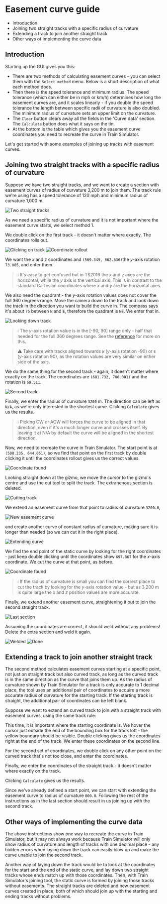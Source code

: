 # Easement curve guide

- Introduction
- Joining two straight tracks with a specific radius of curvature
- Extending a track to join another straight track
- Other ways of implementing the curve data

## Introduction

Starting up the GUI gives you this:

- There are two methods of calculating easement curves - you can select them with the `Select method` menu. Below is a short description of what each method does.
- Then there is the speed tolerance and minimum radius. The speed tolerance (which can either be in mph or km/h) determines how long the easement curves are, and it scales linearly - if you double the speed tolerance the length between specific radii of curvature is also doubled. The minimum radius of curvature sets an upper limit on the curvature.
- The `Clear` button clears away all the fields in the 'Curve data' section. The `Calculate` button does what it says on the tin.
- At the bottom is the table which gives you the easement curve coordinates you need to recreate the curve in Train Simulator.

Let's get started with some examples of joining up tracks with easement curves.

## Joining two straight tracks with a specific radius of curvature

Suppose we have two straight tracks, and we want to create a section with easement curves of radius of curvature 3,200 m to join them. The track rule we're using has a speed tolerance of 120 mph and minimum radius of curvature 1,000 m.

![Two straight tracks](images/ig01.jpg)

As we need a specific radius of curvature and it is not important where the easement curve starts, we select method 1.

We double click on the first track - it doesn't matter where exactly. The coordinates rolls out.

![Clicking on track](images/ig02_1.jpg)
![Coordinate rollout](images/ig02_2.jpg)

We want the *x* and *z* coordinates and `(569.349, 662.636)`the *y*-axis rotation `73.085`, and enter them.

> :information_source: It's easy to get confused but in TS2016 the *x* and *z* axes are the horizontal, while the *y* axis is the vertical axis. This is in contrast to the standard Cartesian coordinates where *x* and *y* are the horizontal axes.

We also need the quadrant - the *y*-axis rotation values does not cover the full 360 degrees range. Move the camera down to the track and look down the track in the direction you want to build the curve in. The compass says it's about `75` between `N` and `E`, therefore the quadrant is `NE`. We enter that in.

![Looking down track](images/ig03.jpg)

> :information_source: The *y*-axis rotation value is in the [-90, 90] range only - half that needed for the full 360 degrees range. See the [reference](reference.md) for more on this.

> :warning: Take care with tracks aligned towards `W` (*y*-axis rotation -90) or `E` (*y*-axis rotation 90), as the rotation values are very similar on either side of the axis.

We do the same thing for the second track - again, it doesn't matter where exactly on the track. The coordinates are `(681.732, 700.001)` and the rotation is `69.511`.

![Second track](images/ig04.jpg)

Finally, we enter the radius of curvature `3200` m. The direction can be left as `N/A`, as we're only interested in the shortest curve. Clicking `Calculate` gives us the results.

> :information_source: Picking CW or ACW will forces the curve to be aligned in that direction, even if it's a much longer curve and crosses itself. By leaving it at N/A by default the curve will be aligned in the shortest direction. 

Now, we need to recreate the curve in Train Simulator. The start point is at `(508.235, 644.051)`, so we find that point on the first track by double clicking it until the coordinates rollout gives us the correct values.

![Coordinate found](images/ig05.jpg)

Looking straight down at the gizmo, we move the cursor to the gizmo's centre and use the cut tool to split the track. The extranenous section is deleted.

![Cutting track](images/ig06.jpg)

We extend an easement curve from that point to radius of curvature `3200.0`,

![New easement curve](images/ig07.jpg)

and create another curve of constant radius of curvature, making sure it is longer than needed (so we can cut it in the right place).

![Extending curve](images/ig08.jpg)

We find the end point of the static curve by looking for the right coordinates - just keep double clicking until the coordinates show `697.867` for the *x*-axis coordinate. We cut the curve at that point, as before.

![Coordinate found](images/ig09.jpg)

> :information_source: If the radius of curvature is small you can find the correct place to cut the track by looking for the  *y*-axis rotation value - but as 3,200 m is quite large the *x* and *z* position values are more accurate.

Finally, we extend another easement curve, straightening it out to join the second straight track.

![Last section](images/ig10.jpg)

Assuming the coordinates are correct, it should weld without any problems! Delete the extra section and weld it again.

![Welded](images/ig11_1.jpg)
![Done](images/ig11_2.jpg)

## Extending a track to join another straight track

The second method calculates easement curves starting at a specific point, not just on straight track but also curved track, as long as the curved track is in the same direction as the curve that joins them up. As the radius of curvature shown by Train Simulator for a track is only accurate to 1 decimal place, the tool uses an additional pair of coordinates to acquire a more accurate radius of curvature for the starting track. If the starting track is straight, the additional pair of coordinates can be left blank.

Suppose we want to extend an curved track to join with a straight track with easement curves, using the same track rule:

This time, it is important where the starting coordinate is. We hover the cursor just outside the end of the bounding box for the track loft - the yellow boundary should be visible. Double clicking gives us the coordinates right at the end of the track. We enter these coordinates on the second line.

For the second set of coordinates, we double click on any other point on the curved track that's not too close, and enter the coordinates.

Finally, we enter the coordinates of the straight track - it doesn't matter where exactly on the track.

Clicking `Calculate` gives us the results.

Since we've already defined a start point, we can start with extending the easement curve to radius of curvature `000.0`. Following the rest of the instructions as in the last section should result in us joining up with the second track.


## Other ways of implementing the curve data

The above instructions show one way to recreate the curve in Train Simulator, but it may not always work because Train Simulator will only show radius of curvature and length of tracks with one decimal place - any hidden errors when laying down the track can easily blow up and make the curve unable to join the second track.

Another way of laying down the track would be to look at the coordinates for the start and the end of the static curve, and lay down two straight tracks whose ends match up with those coordinates. Then, with Train Simulator's joining tool, the static curve is formed by joining those tracks without easements. The straight tracks are deleted and new easement curves created in place, both of which should join up with the starting and ending tracks without problems.